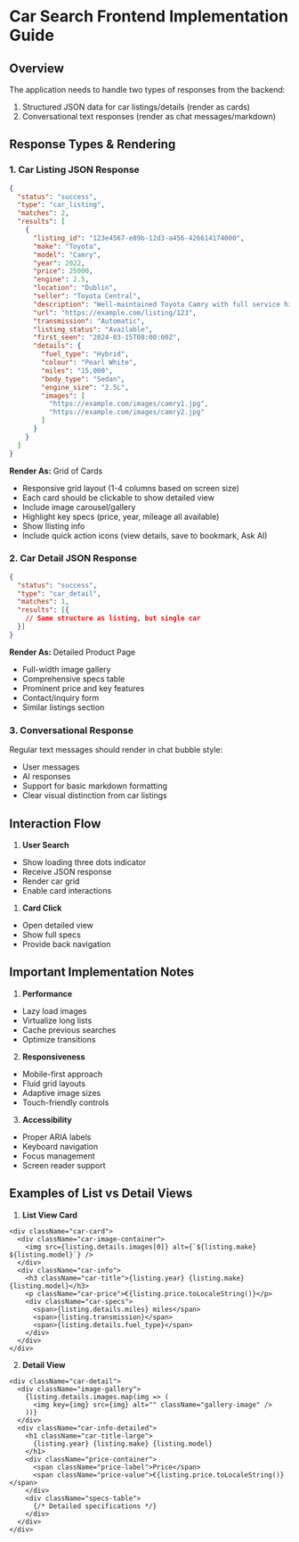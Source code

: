 # Car Search Frontend Implementation Guide

## Overview
The application needs to handle two types of responses from the backend:
1. Structured JSON data for car listings/details (render as cards)
2. Conversational text responses (render as chat messages/markdown)

## Response Types & Rendering

### 1. Car Listing JSON Response
```json
{
  "status": "success",
  "type": "car_listing",
  "matches": 2,
  "results": [
    {
      "listing_id": "123e4567-e89b-12d3-a456-426614174000",
      "make": "Toyota",
      "model": "Camry",
      "year": 2022,
      "price": 25000,
      "engine": 2.5,
      "location": "Dublin",
      "seller": "Toyota Central",
      "description": "Well-maintained Toyota Camry with full service history",
      "url": "https://example.com/listing/123",
      "transmission": "Automatic",
      "listing_status": "Available",
      "first_seen": "2024-03-15T08:00:00Z",
      "details": {
        "fuel_type": "Hybrid",
        "colour": "Pearl White",
        "miles": "15,000",
        "body_type": "Sedan",
        "engine_size": "2.5L",
        "images": [
          "https://example.com/images/camry1.jpg",
          "https://example.com/images/camry2.jpg"
        ]
      }
    }
  ]
}
```

**Render As:** Grid of Cards
- Responsive grid layout (1-4 columns based on screen size)
- Each card should be clickable to show detailed view
- Include image carousel/gallery
- Highlight key specs (price, year, mileage all available)
- Show llisting info
- Include quick action icons (view details, save to bookmark, Ask AI)

### 2. Car Detail JSON Response
```json
{
  "status": "success",
  "type": "car_detail",
  "matches": 1,
  "results": [{
    // Same structure as listing, but single car
  }]
}
```

**Render As:** Detailed Product Page
- Full-width image gallery
- Comprehensive specs table
- Prominent price and key features
- Contact/inquiry form
- Similar listings section

### 3. Conversational Response
Regular text messages should render in chat bubble style:
- User messages
- AI responses
- Support for basic markdown formatting
- Clear visual distinction from car listings



## Interaction Flow


1. **User Search**
- Show loading three dots indicator
- Receive JSON response
- Render car grid
- Enable card interactions

1. **Card Click**
- Open detailed view
- Show full specs
- Provide back navigation



## Important Implementation Notes

1. **Performance**
- Lazy load images
- Virtualize long lists
- Cache previous searches
- Optimize transitions

2. **Responsiveness**
- Mobile-first approach
- Fluid grid layouts
- Adaptive image sizes
- Touch-friendly controls

3. **Accessibility**
- Proper ARIA labels
- Keyboard navigation
- Focus management
- Screen reader support



## Examples of List vs Detail Views

1. **List View Card**
```tsx
<div className="car-card">
  <div className="car-image-container">
    <img src={listing.details.images[0]} alt={`${listing.make} ${listing.model}`} />
  </div>
  <div className="car-info">
    <h3 className="car-title">{listing.year} {listing.make} {listing.model}</h3>
    <p className="car-price">€{listing.price.toLocaleString()}</p>
    <div className="car-specs">
      <span>{listing.details.miles} miles</span>
      <span>{listing.transmission}</span>
      <span>{listing.details.fuel_type}</span>
    </div>
  </div>
</div>
```

2. **Detail View**
```tsx
<div className="car-detail">
  <div className="image-gallery">
    {listing.details.images.map(img => (
      <img key={img} src={img} alt="" className="gallery-image" />
    ))}
  </div>
  <div className="car-info-detailed">
    <h1 className="car-title-large">
      {listing.year} {listing.make} {listing.model}
    </h1>
    <div className="price-container">
      <span className="price-label">Price</span>
      <span className="price-value">€{listing.price.toLocaleString()}</span>
    </div>
    <div className="specs-table">
      {/* Detailed specifications */}
    </div>
  </div>
</div>
```